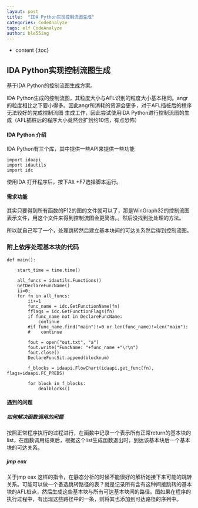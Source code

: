 ```yaml
---
layout: post
title:  "IDA Python实现控制流图生成"
categories: CodeAnalyze
tags: elf CodeAnalyze
author: ble55ing
---
```


* content
{:toc}
## IDA Python实现控制流图生成 

基于IDA Python的控制流图生成方案。

IDA Python生成的控制流图，其粒度大小与AFL识别的粒度大小基本相同。angr的粒度相比之下要小得多。因此angr所消耗的资源会更多，对于AFL插桩后的程序无法较好的完成控制流图 生成工作，因此尝试使用IDA Python进行控制流图的生成（AFL插桩后的程序大小竟然会扩到约10倍，有点恐怖）

#### IDA Python 介绍

IDA Python有三个库，其中提供一些API来提供一些功能

~~~
import idaapi
import idautils
import idc
~~~

使用IDA 打开程序后，按下Alt +F7选择脚本运行。

#### 需求功能

其实只要得到所有函数的F12的图的文件就可以了，那是WinGraph32的控制流图表示文件，用这个文件来得到控制流图会更简洁。。然后没找到批处理的方法。

所以就自己写了一个，处理跳转然后建立基本块间的可达关系然后得到控制流图。

### 附上依序处理基本块的代码

```
def main():

    start_time = time.time()

    all_funcs = idautils.Functions()
    GetDeclareFuncName()
    ii=0;
    for fn in all_funcs:
        ii+=1
        func_name = idc.GetFunctionName(fn)
        fflags = idc.GetFunctionFlags(fn)
        if func_name not in DeclareFuncName:
            continue
        #if func_name.find("main")!=0 or len(func_name)!=len("main"):
        #    continue

        fout = open("out.txt", "a")
        fout.write("FuncName: "+func_name +"\r\n")
        fout.close()
        DeclareFuncSit.append(blocknum)

        f_blocks = idaapi.FlowChart(idaapi.get_func(fn), flags=idaapi.FC_PREDS)
        
        for block in f_blocks:
            dealblocks()
```



#### 遇到的问题

##### 如何解决函数调用的问题

按照正常程序执行的过程进行，在函数中记录一个表示所有正常return的基本块的list，在函数调用结束后，根据这个list生成函数退出时，到达该基本块后一个基本块的可达关系。

##### jmp eax

关于jmp eax 这样的指令，在静态分析的时候不能很好的解析她接下来可能的跳转关系。可能可以做一个备选跳转路径的表？就是记录所有含有这种间接跳转的基本块的AFL桩点，然后生成这些基本块与所有可达基本块间的路径。图如果在程序的执行过程中，有出现这些路径中的一条，则将其也添加到可达路径的序列中。





